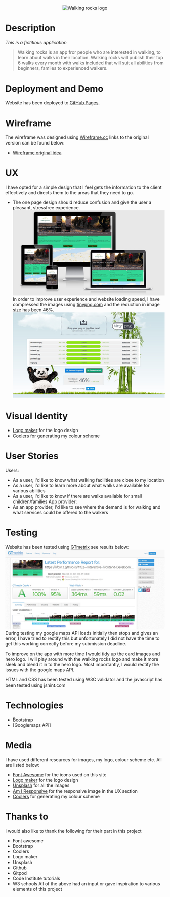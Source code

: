 <p align="center">
  <img src="https://github.com/NFox13/MS2--Interactive-Frontend-Development/assets/images/logo.jpg" alt="Walking rocks logo"/>
</p>

# Description
*This is a fictitious application*
> Walking rocks is an app fror people who are interested in walking, to learn about walks in their location.
> Walking rocks will publish their top 6 walks every month with walks included that will suit all abilities from beginners, familes to experienced walkers.
# Deployment and Demo
Website has been deployed to [GitHub Pages](https://nfox13.github.io/MS2--Interactive-Frontend-Development/).
# Wireframe
The wireframe was designed using [Wireframe.cc]( https://wireframe.cc/) links to the original version can be found below:
- [Wireframe original idea](assets/images/wireframe.jpg)
# UX
I have opted for a simple design that I feel gets the information to the client effectively and directs them to the areas that they need to go.
- The one page design should reduce confusion and give the user a pleasant, stressfree experience.
![Image showing responsiveness with different monitors](assets/images/responsiveness.jpg)
In order to improve user experience and website loading speed, I have compressed the images using [tinypng.com](https://tinypng.com/) and the reduction in image size has been 46%.
![tinypng image saving results](assets/images/tinypng.jpg)
# Visual Identity
- [Logo maker](https://www.logomaker.com/) for the logo design
- [Coolers](https://coolors.co/) for generating my colour scheme
# User Stories
Users:
- As a user, I'd like to know what walking facilities are close to my location
- As a user, I'd like to learn more about what walks are available for various abilities
- As a user, I'd like to know if there are walks available for small children/families 
App provider:
- As an app provider, I'd like to see where the demand is for walking and what services could be offered to the walkers 
# Testing
Website has been tested using [GTmetrix](https://gtmetrix.com/reports/nfox13.github.io/VNjoX5k6/) see results below:
![Website Speed Test Results](assets/images/speedTest.jpg)
During testing my google maps API loads initially then stops and gives an error, I have tried to rectify this but unfortunately I did not have the time to get this working correctly before my submission deadline.

To improve on the app with more time I would tidy up the card images and hero logo. I will play around with the walking rocks logo and make it more sleek and blend it in to the hero logo.
Most importantly, I would rectify the issues with the google maps API. 

HTML and CSS has been tested using W3C validator and the javascript has been tested using jshint.com

# Technologies
- [Bootstrap](https://getbootstrap.com/)
- [Googlemaps API]

# Media
I have used different resources for images, my logo, colour scheme etc.
All are listed below:
- [Font Awesome](https://fontawesome.com/) for the icons used on this site
- [Logo maker](https://www.logomaker.com/) for the logo design
- [Unsplash](https://unsplash.com/) for all the images
- [Am I Responsive](http://ami.responsivedesign.is/) for the responsive image in the UX section
- [Coolers]( https://coolors.co/) for generating my colour scheme

# Thanks to
I would also like to thank the following for their part in this project
- Font awesome
- Bootstrap
- Coolers
- Logo maker
- Unsplash
- Github
- Gitpod
- Code Institute tutorials
- W3 schools
All of the above had an input or gave inspiration to various elements of this project
